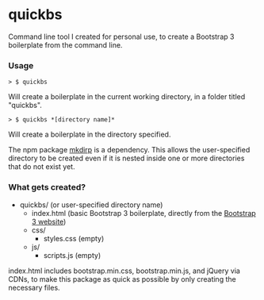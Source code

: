 # quickbs
Command line tool I created for personal use, to create a Bootstrap 3 boilerplate from the command line.

### Usage
	> $ quickbs

Will create a boilerplate in the current working directory, in a folder titled "quickbs".

	> $ quickbs *[directory name]*

Will create a boilerplate in the directory specified. 

The npm package [mkdirp](https://github.com/substack/node-mkdirp) is a dependency. This allows the user-specified directory to be created even if it is nested inside one or more directories that do not exist yet.

### What gets created?
- quickbs/ (or user-specified directory name)
	- index.html (basic Bootstrap 3 boilerplate, directly from the [Bootstrap 3 website](http://getbootstrap.com/getting-started/#template))
	- css/
		- styles.css (empty)
	- js/
		- scripts.js (empty)

index.html includes bootstrap.min.css, bootstrap.min.js, and jQuery via CDNs, to make this package as quick as possible by only creating the necessary files. 